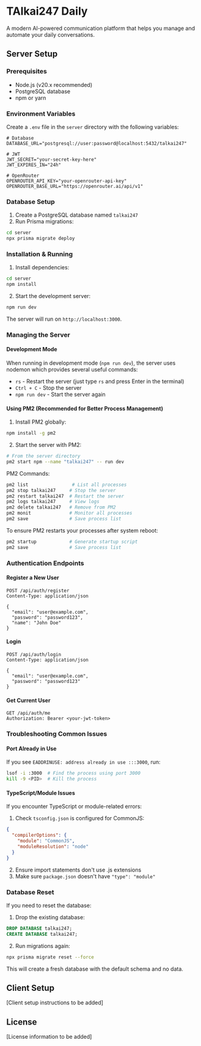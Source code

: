 # TAlkai247 Daily

A modern AI-powered communication platform that helps you manage and automate your daily conversations.

## Server Setup

### Prerequisites
- Node.js (v20.x recommended)
- PostgreSQL database
- npm or yarn

### Environment Variables
Create a `.env` file in the `server` directory with the following variables:

```env
# Database
DATABASE_URL="postgresql://user:password@localhost:5432/talkai247"

# JWT
JWT_SECRET="your-secret-key-here"
JWT_EXPIRES_IN="24h"

# OpenRouter
OPENROUTER_API_KEY="your-openrouter-api-key"
OPENROUTER_BASE_URL="https://openrouter.ai/api/v1"
```

### Database Setup
1. Create a PostgreSQL database named `talkai247`
2. Run Prisma migrations:
```bash
cd server
npx prisma migrate deploy
```

### Installation & Running
1. Install dependencies:
```bash
cd server
npm install
```

2. Start the development server:
```bash
npm run dev
```

The server will run on `http://localhost:3000`.

### Managing the Server

#### Development Mode
When running in development mode (`npm run dev`), the server uses nodemon which provides several useful commands:

- `rs` - Restart the server (just type `rs` and press Enter in the terminal)
- `Ctrl + C` - Stop the server
- `npm run dev` - Start the server again

#### Using PM2 (Recommended for Better Process Management)
1. Install PM2 globally:
```bash
npm install -g pm2
```

2. Start the server with PM2:
```bash
# From the server directory
pm2 start npm --name "talkai247" -- run dev
```

PM2 Commands:
```bash
pm2 list                # List all processes
pm2 stop talkai247     # Stop the server
pm2 restart talkai247  # Restart the server
pm2 logs talkai247     # View logs
pm2 delete talkai247   # Remove from PM2
pm2 monit              # Monitor all processes
pm2 save               # Save process list
```

To ensure PM2 restarts your processes after system reboot:
```bash
pm2 startup            # Generate startup script
pm2 save               # Save process list
```

### Authentication Endpoints

#### Register a New User
```http
POST /api/auth/register
Content-Type: application/json

{
  "email": "user@example.com",
  "password": "password123",
  "name": "John Doe"
}
```

#### Login
```http
POST /api/auth/login
Content-Type: application/json

{
  "email": "user@example.com",
  "password": "password123"
}
```

#### Get Current User
```http
GET /api/auth/me
Authorization: Bearer <your-jwt-token>
```

### Troubleshooting Common Issues

#### Port Already in Use
If you see `EADDRINUSE: address already in use :::3000`, run:
```bash
lsof -i :3000  # Find the process using port 3000
kill -9 <PID>  # Kill the process
```

#### TypeScript/Module Issues
If you encounter TypeScript or module-related errors:
1. Check `tsconfig.json` is configured for CommonJS:
```json
{
  "compilerOptions": {
    "module": "CommonJS",
    "moduleResolution": "node"
  }
}
```
2. Ensure import statements don't use .js extensions
3. Make sure `package.json` doesn't have `"type": "module"`

### Database Reset
If you need to reset the database:
1. Drop the existing database:
```sql
DROP DATABASE talkai247;
CREATE DATABASE talkai247;
```

2. Run migrations again:
```bash
npx prisma migrate reset --force
```

This will create a fresh database with the default schema and no data.

## Client Setup

[Client setup instructions to be added]

## License

[License information to be added]